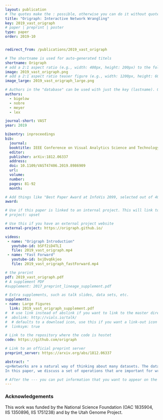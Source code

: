 ```yaml
---
layout: publication
# The quotes make the : possible, otherwise you can do it without quotes
title: "Origraph: Interactive Network Wrangling"
key: 2019_vast_origraph
# paper | preprint | poster
type: paper
order: 2019-10


redirect_from: /publications/2019_vast_origraph

# The shortname is used for auto-generated titels
shortname: Origraph
# add a 2:1 aspect ratio (e.g., width: 400px, height: 200px) to the folder /assets/images/papers/
image: 2019_vast_origraph.png
# add a 2:1 aspect ratio teaser figure (e.g., width: 1200px, height: 600px) to the folder /assets/images/papers/
image_large: 2019_vast_origraph_large.png

# Authors in the "database" can be used with just the key (lastname). Others can be written properly.
authors:
  - bigelow
  - nobre
  - meyer
  - lex

journal-short: VAST
year: 2019

bibentry: inproceedings
bib:
  journal: 
  booktitle: IEEE Conference on Visual Analytics Science and Technology (VAST)
  editor:
  publisher: arXiv:1812.06337
  address:
  doi: 10.1109/VAST47406.2019.8986909
  url:
  volume:
  number:
  pages: 81-92
  month:

# Add things like "Best Paper Award at InfoVis 2099, selected out of 4000 submissions"
award:

# Use if this paper is linked to an internal project. This will link to the project site
# project: upset

# Use this if you have an external project website
external-project: https://origraph.github.io/

videos:
 - name: "Origraph Introduction"
   youtube-id: bSFf2iD4TLI
   file: 2019_vast_origraph.mp4
 - name: "Fast Forward"
   youtube-id: bxjDvq6kjeo
   file: 2019_vast_origraph_fastForward.mp4

# the prerint
pdf: 2019_vast_origraph.pdf
# A supplement PDF
#supplement: 2017_preprint_lineage_supplement.pdf

# Extra supplements, such as talk slides, data sets, etc.
supplements:
- name: Large Figures
  link: 2019_vast_origraph_supplement.pdf
#  # use link instead of abslink if you want to link to the master directory
#  abslink: http://vials.io/talk/
#  # defaults to a download icon, use this if you want a link-out icon
#  linksym: true

# Link to the repository where the code is hostet
code: https://github.com/origraph

# Link to an official preprint server
preprint_server: https://arxiv.org/abs/1812.06337

abstract: "
<p>Networks are a natural way of thinking about many datasets. The data on which a network is based, however, is rarely collected in a form that suits the analysis process, making it necessary to create and reshape networks. Data wrangling is widely acknowledged to be a critical part of the data analysis pipeline, yet interactive network wrangling has received little attention in the visualization research community.
In this paper, we discuss a set of operations that are important for wrangling network datasets and introduce a visual data wrangling tool, Origraph, that enables analysts to apply these operations to their datasets. Key operations include creating a network from source data such as tables, reshaping a network by introducing new node or edge classes, filtering nodes or edges, and deriving new node or edge attributes. Our tool, Origraph, enables analysts to execute these operations with little to no programming, and to immediately visualize the results. Origraph provides views to investigate the network model, a sample of the network, and node and edge attributes. In addition, we introduce interfaces designed to aid analysts in specifying arguments for sensible network wrangling operations. We demonstrate the usefulness of Origraph in two Use Cases: first, we investigate gender bias in the film industry, and then the influence of money on the political support for the war in Yemen.</p>"

# After the --- you can put information that you want to appear on the website using markdown formatting or HTML. A good example are acknowledgements, extra references, an erratum, etc.
---
```

### Acknowledgements

This work was funded by the National Science Foundation (OAC 1835904, IIS 1350896, IIS 1751238) and by the Utah Genome
Project.